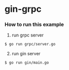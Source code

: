 # gin-grpc
### How to run this example

1. run grpc server

```sh
$ go run grpc/server.go
```

2. run gin server

```sh
$ go run gin/main.go
```
